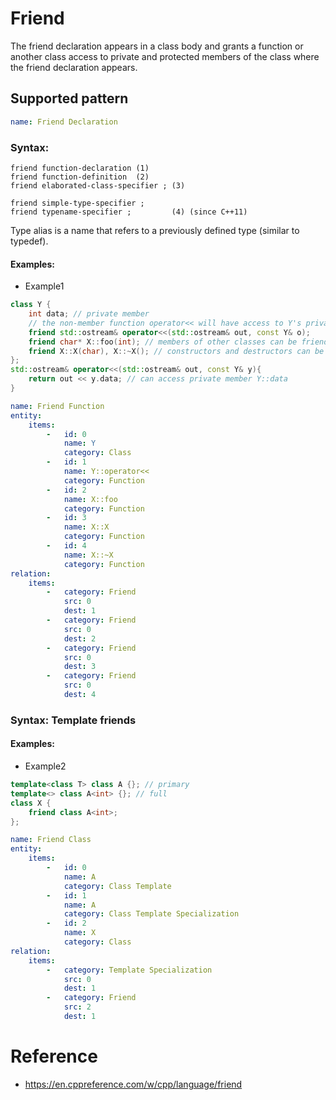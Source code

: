 # Friend
The friend declaration appears in a class body and grants a function or another class access to private and protected members of the class where the friend declaration appears.

## Supported pattern
```yaml
name: Friend Declaration
```
### Syntax: 
```text
friend function-declaration	(1)	
friend function-definition	(2)	
friend elaborated-class-specifier ;	(3)

friend simple-type-specifier ;
friend typename-specifier ;         (4)	(since C++11)
```
Type alias is a name that refers to a previously defined type (similar to typedef).

#### Examples: 

- Example1
```cpp
class Y {
    int data; // private member
    // the non-member function operator<< will have access to Y's private members
    friend std::ostream& operator<<(std::ostream& out, const Y& o);
    friend char* X::foo(int); // members of other classes can be friends too
    friend X::X(char), X::~X(); // constructors and destructors can be friends
};
std::ostream& operator<<(std::ostream& out, const Y& y){
    return out << y.data; // can access private member Y::data
}
```

```yaml
name: Friend Function
entity:
    items:
        -   id: 0
            name: Y
            category: Class
        -   id: 1
            name: Y::operator<<
            category: Function
        -   id: 2
            name: X::foo
            category: Function
        -   id: 3
            name: X::X
            category: Function
        -   id: 4
            name: X::~X
            category: Function
relation:
    items:
        -   category: Friend
            src: 0
            dest: 1
        -   category: Friend
            src: 0
            dest: 2
        -   category: Friend
            src: 0
            dest: 3
        -   category: Friend
            src: 0
            dest: 4
```

### Syntax: Template friends

#### Examples: 

- Example2
```cpp
template<class T> class A {}; // primary
template<> class A<int> {}; // full
class X {
    friend class A<int>; 
};
```

```yaml
name: Friend Class
entity:
    items:
        -   id: 0
            name: A
            category: Class Template
        -   id: 1
            name: A
            category: Class Template Specialization
        -   id: 2
            name: X
            category: Class
relation:
    items:
        -   category: Template Specialization
            src: 0
            dest: 1
        -   category: Friend
            src: 2
            dest: 1
```

# Reference
- https://en.cppreference.com/w/cpp/language/friend